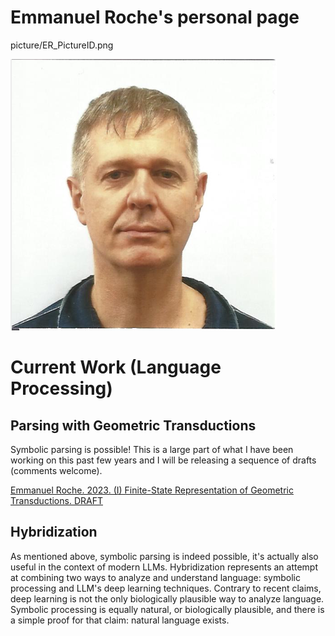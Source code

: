 # Emmanuel Roche's personal page

picture/ER_PictureID.png

![](picture/ER_PictureID.png)


# Current Work (Language Processing)

## Parsing with Geometric Transductions

Symbolic parsing is possible! This is a large part of what I have been working on this past few years and I will be releasing a sequence of drafts (comments welcome).

[Emmanuel Roche. 2023. (I) Finite-State Representation of Geometric Transductions. DRAFT](geo_trans/geo_trans1/DRAFT_20230608_geo_trans1.pdf)

## Hybridization

As mentioned above, symbolic parsing is indeed possible, it's actually also useful in the context of modern LLMs. Hybridization represents an attempt at combining two ways to analyze and understand language: symbolic processing and LLM's deep learning techniques. Contrary to recent claims, deep learning is not the only biologically plausible way to analyze language. Symbolic processing is equally natural, or biologically plausible, and there is a simple proof for that claim: natural language exists.




